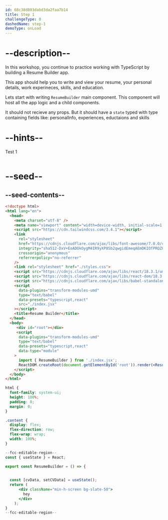 ```yaml
---
id: 68c38d803dabd3da2faa7b14
title: Step 1
challengeType: 0
dashedName: step-1
demoType: onLoad
---
```


# --description--

In this workshop, you continue to practice working with TypeScript by building a Resume Builder app.

This app should help you to write and view your resume, your personal details, work experineces, skills, and education.

Lets start with writing `ResumeBuilder` main component. This  component will host all the app logic and a child components.

It should not recieve any props. But it should have a `state` typed
with type containing fields like: personalInfo, experiences, eductaions and skills

# --hints--

Test 1

```js

```

# --seed--

## --seed-contents--

```html
<!doctype html>
<html lang="en">
  <head>
    <meta charset="utf-8" />
    <meta name="viewport" content="width=device-width, initial-scale=1.0" />
    <script src="https://cdn.tailwindcss.com/3.4.1"></script>
    <link
      rel="stylesheet"
      href="https://cdnjs.cloudflare.com/ajax/libs/font-awesome/7.0.0/css/all.min.css"
      integrity="sha512-DxV+EoADOkOygM4IR9yXP8Sb2qwgidEmeqAEmDKIOfPRQZOWbXCzLC6vjbZyy0vPisbH2SyW27+ddLVCN+OMzQ=="
      crossorigin="anonymous"
      referrerpolicy="no-referrer"
    />
    <link rel="stylesheet" href="./styles.css">
    <script src="https://cdnjs.cloudflare.com/ajax/libs/react/18.3.1/umd/react.development.min.js"></script>
    <script src="https://cdnjs.cloudflare.com/ajax/libs/react-dom/18.3.1/umd/react-dom.development.min.js"></script>
    <script src="https://cdnjs.cloudflare.com/ajax/libs/babel-standalone/7.26.5/babel.min.js"></script>
    <script
      data-plugins="transform-modules-umd"
      type="text/babel"
      data-presets="typescript,react"
      src="./index.jsx"
    ></script>
    <title>Resume Builder</title>
  </head>
  <body>
     <div id="root"></div>
     <script
      data-plugins="transform-modules-umd"
      type="text/babel"
      data-presets="typescript,react"
      data-type="module"
    >
      import { ResumeBuilder } from './index.jsx';
      ReactDOM.createRoot(document.getElementById('root')).render(<ResumeBuilder />);
    </script>
  </body>
</html>
```

```css
html {
  font-family: system-ui;
  height: 100%;
  padding: 0;
  margin: 0;
}

.content {
  display: flex;
  flex-direction: row;
  flex-wrap: wrap;
  width: 100%;
}
```

```jsx
--fcc-editable-region--
const { useState } = React;

export const ResumeBuilder = () => { 

 
  const [cvData, setCVData] = useState();
  return (
      <div className="min-h-screen bg-slate-50">
        hey
      </div>
    );
}
--fcc-editable-region--
```
